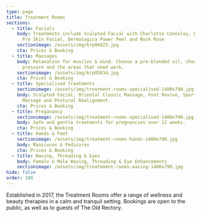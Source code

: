 ```yaml
---
type: page
title: Treatment Rooms
sections:
  - title: Facials
    body: Treatments include Sculpted Facial with Charlotte Connoley, Dermalogica
      Pro Skin Facial, Dermalogica Power Peel and Rock Rose
    sectionimage: /assets/img/krp06025.jpg
    cta: Prices & Booking
  - title: Massages
    body: Relaxation for muscles & mind. Choose a pre-blended oil, choose the
      pressure and the areas that need work.
    sectionimage: /assets/img/krp05834.jpg
    cta: Prices & Booking
  - title: Specialised Treatments
    sectionimage: /assets/img/treatment-rooms-specialised-1400x790.jpg
    body: Sculpted Facial, Oriental Classic Massage, Foot Revive, Sports & Remedial
      Massage and Postural Realignment.
    cta: Prices & Booking
  - title: Preganancy
    sectionimage: /assets/img/treatment-rooms-specialised-1400x790.jpg
    body: Safe and gentle treatments for pregnancies over 12 weeks.
    cta: Prices & Booking
  - title: Hands & Feet
    sectionimage: /assets/img/treatment-rooms-hands-1400x790.jpg
    body: Manicures & Pedicures
    cta: Prices & Booking
  - title: Waxing, Threading & Eyes
    body: Female & Male Waxing, Threading & Eye Enhancements
    sectionimage: /assets/img/treatement-rooms-waxing-1400x790.jpg
hide: false
order: 100
---
```

Established in 2017, the Treatment Rooms offer a range of wellness and beauty therapies in a calm and tranquil setting. Bookings are open to the public, as well as to guests of The Old Rectory.
